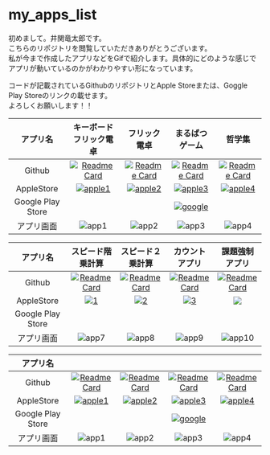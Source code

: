 # my_apps_list



初めまして。井関竜太郎です。  
こちらのリポジトリを閲覧していただきありがとうございます。  
私が今まで作成したアプリなどをGifで紹介します。具体的にどのような感じでアプリが動いているのかがわかりやすい形になっています。

コードが記載されているGithubのリポジトリとApple Storeまたは、Goggle Play Storeのリンクの載せます。  
よろしくお願いします！！


|アプリ名|キーボードフリック電卓|フリック電卓|まるばつゲーム|哲学集|
|:--:|:--:|:--:|:--:|:--:|
|Github|[![Readme Card](https://github-readme-stats.vercel.app/api/pin/?username=iseruuuuu&repo=flick_keybord_calacreate)](https://github.com/iseruuuuu/flick_keybord_calacreate)|[![Readme Card](https://github-readme-stats.vercel.app/api/pin/?username=iseruuuuu&repo=flick_calculator)](https://github.com/iseruuuuu/flick_calculator)|[![Readme Card](https://github-readme-stats.vercel.app/api/pin/?username=iseruuuuu&repo=marubatu_app)](https://github.com/iseruuuuu/marubatu_app)|[![Readme Card](https://github-readme-stats.vercel.app/api/pin/?username=iseruuuuu&repo=flick_calculator)](https://github.com/iseruuuuu/flick_calculator)|
|AppleStore|[![apple1](https://user-images.githubusercontent.com/67954894/129123221-4ea7ee71-9a5e-4131-a080-c7e57f211264.png)](https://apps.apple.com/jp/app/%E3%82%AD%E3%83%BC%E3%83%9C%E3%83%BC%E3%83%89%E3%83%95%E3%83%AA%E3%83%83%E3%82%AF%E9%9B%BB%E5%8D%93/id1568852472)|[![apple2](https://user-images.githubusercontent.com/67954894/129123221-4ea7ee71-9a5e-4131-a080-c7e57f211264.png)](https://apps.apple.com/jp/app/%E3%83%95%E3%83%AA%E3%83%83%E3%82%AF%E9%9B%BB%E5%8D%93/id1565719589)|[![apple3](https://user-images.githubusercontent.com/67954894/129123221-4ea7ee71-9a5e-4131-a080-c7e57f211264.png)](https://apps.apple.com/jp/app/4-4%E3%81%BE%E3%82%8B%E3%81%B0%E3%81%A4/id1574027882)|[![apple4](https://user-images.githubusercontent.com/67954894/129123221-4ea7ee71-9a5e-4131-a080-c7e57f211264.png)](https://apps.apple.com/jp/app/%E5%93%B2%E5%AD%A6%E8%80%85%E5%90%8D%E8%A8%80%E9%9B%86/id1565932955)|
|Google Play Store|[![]()]()|[![]()]()|[![google](https://user-images.githubusercontent.com/67954894/129123226-aa13ce09-a0b0-4da2-a7a6-83f897ad9919.jpeg)](https://play.google.com/store/apps/details?id=com.ryutaro.marubatu_app)|[![]()]()|
|アプリ画面|![app1](https://user-images.githubusercontent.com/67954894/129128956-9b395b75-d63f-442c-847f-483af9b33b97.gif)|![app2](https://user-images.githubusercontent.com/67954894/129128798-33537503-e790-4a98-80a6-6f23e1084ad5.gif)|![app3](https://user-images.githubusercontent.com/67954894/129128865-f632741c-d403-4049-b63d-69f434282ed0.gif)|![app4](https://user-images.githubusercontent.com/67954894/129128822-3b08c895-5e18-4b2b-a10e-99955e4f6e71.gif)|


|アプリ名|スピード階乗計算|スピード２乗計算|カウントアプリ|課題強制アプリ|
|:--:|:--:|:--:|:--:|:--:|
|Github|[![Readme Card](https://github-readme-stats.vercel.app/api/pin/?username=iseruuuuu&repo=MathDifficlutAPP2)](https://github.com/iseruuuuu/MathDifficlutAPP2)|[![Readme Card](https://github-readme-stats.vercel.app/api/pin/?username=iseruuuuu&repo=MathDifficultAPP)](https://github.com/iseruuuuu/MathDifficultAPP)|[![Readme Card](https://github-readme-stats.vercel.app/api/pin/?username=iseruuuuu&repo=marubatu_app)](https://github.com/iseruuuuu/marubatu_app)|[![Readme Card](https://github-readme-stats.vercel.app/api/pin/?username=iseruuuuu&repo=marubatu_app)](https://github.com/iseruuuuu/marubatu_app)|
|AppleStore|[![1](https://user-images.githubusercontent.com/67954894/129123221-4ea7ee71-9a5e-4131-a080-c7e57f211264.png)](https://apps.apple.com/jp/app/%E3%82%B9%E3%83%94%E3%83%BC%E3%83%89%E9%9A%8E%E4%B9%97%E8%A8%88%E7%AE%97/id1553726553)|[![2](https://user-images.githubusercontent.com/67954894/129123221-4ea7ee71-9a5e-4131-a080-c7e57f211264.png)](https://apps.apple.com/jp/app/%E3%82%B9%E3%83%94%E3%83%BC%E3%83%892%E4%B9%97%E8%A8%88%E7%AE%97/id1553710717)|[![3](https://user-images.githubusercontent.com/67954894/129123221-4ea7ee71-9a5e-4131-a080-c7e57f211264.png)](https://apps.apple.com/jp/app/%E3%82%AB%E3%82%A6%E3%83%B3%E3%82%BF%E3%83%BC-%E6%95%B0%E5%8F%96%E5%99%A8/id1569387500)|[![](https://user-images.githubusercontent.com/67954894/129123221-4ea7ee71-9a5e-4131-a080-c7e57f211264.png)](https://apps.apple.com/jp/app/%E8%AA%B2%E9%A1%8C%E5%BC%B7%E5%88%B6%E3%82%A2%E3%83%97%E3%83%AA/id1564615184)|
|Google Play Store|[![]()]()|[![]()]()|[![]()]()|
|アプリ画面|![app7](https://user-images.githubusercontent.com/67954894/129119342-e90749e0-b4c3-47c3-a832-046c953641fa.gif)|![app8](https://user-images.githubusercontent.com/67954894/129119344-2b868c7f-7110-468d-a7cd-c71ff75cbade.gif)|![app9](https://user-images.githubusercontent.com/67954894/129119345-3914aa11-4ce3-4633-99ba-0017d1a0482a.gif)|![app10](https://user-images.githubusercontent.com/67954894/129119351-dd0944ae-34ed-4e82-895d-6a3e9681bd3f.gif)|


|アプリ名|||||
|:--:|:--:|:--:|:--:|:--:|
|Github|[![Readme Card](https://github-readme-stats.vercel.app/api/pin/?username=iseruuuuu&repo=flick_keybord_calacreate)](https://github.com/iseruuuuu/flick_keybord_calacreate)|[![Readme Card](https://github-readme-stats.vercel.app/api/pin/?username=iseruuuuu&repo=flick_calculator)](https://github.com/iseruuuuu/flick_calculator)|[![Readme Card](https://github-readme-stats.vercel.app/api/pin/?username=iseruuuuu&repo=marubatu_app)](https://github.com/iseruuuuu/marubatu_app)|[![Readme Card](https://github-readme-stats.vercel.app/api/pin/?username=iseruuuuu&repo=flick_calculator)](https://github.com/iseruuuuu/flick_calculator)|
|AppleStore|[![apple1](https://user-images.githubusercontent.com/67954894/129123221-4ea7ee71-9a5e-4131-a080-c7e57f211264.png)]()|[![apple2](https://user-images.githubusercontent.com/67954894/129123221-4ea7ee71-9a5e-4131-a080-c7e57f211264.png)]()|[![apple3](https://user-images.githubusercontent.com/67954894/129123221-4ea7ee71-9a5e-4131-a080-c7e57f211264.png)]()|[![apple4](https://user-images.githubusercontent.com/67954894/129123221-4ea7ee71-9a5e-4131-a080-c7e57f211264.png)]()|
|Google Play Store|[![]()]()|[![]()]()|[![google](https://user-images.githubusercontent.com/67954894/129123226-aa13ce09-a0b0-4da2-a7a6-83f897ad9919.jpeg)]()|[![]()]()|
|アプリ画面|![app1]()|![app2]()|![app3]()|![app4]()|


